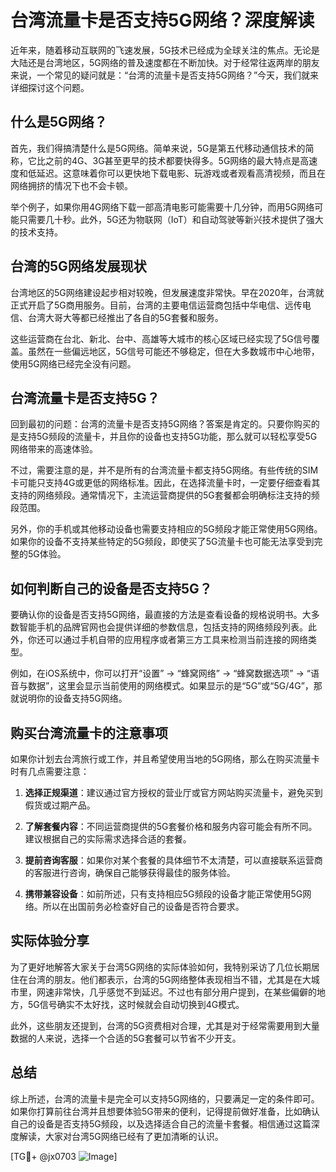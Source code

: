 # 台湾流量卡是否支持5G网络？深度解读

近年来，随着移动互联网的飞速发展，5G技术已经成为全球关注的焦点。无论是大陆还是台湾地区，5G网络的普及速度都在不断加快。对于经常往返两岸的朋友来说，一个常见的疑问就是：“台湾的流量卡是否支持5G网络？”今天，我们就来详细探讨这个问题。

## 什么是5G网络？

首先，我们得搞清楚什么是5G网络。简单来说，5G是第五代移动通信技术的简称，它比之前的4G、3G甚至更早的技术都要快得多。5G网络的最大特点是高速度和低延迟。这意味着你可以更快地下载电影、玩游戏或者观看高清视频，而且在网络拥挤的情况下也不会卡顿。

举个例子，如果你用4G网络下载一部高清电影可能需要十几分钟，而用5G网络可能只需要几十秒。此外，5G还为物联网（IoT）和自动驾驶等新兴技术提供了强大的技术支持。

## 台湾的5G网络发展现状

台湾地区的5G网络建设起步相对较晚，但发展速度非常快。早在2020年，台湾就正式开启了5G商用服务。目前，台湾的主要电信运营商包括中华电信、远传电信、台湾大哥大等都已经推出了各自的5G套餐和服务。

这些运营商在台北、新北、台中、高雄等大城市的核心区域已经实现了5G信号覆盖。虽然在一些偏远地区，5G信号可能还不够稳定，但在大多数城市中心地带，使用5G网络已经完全没有问题。

## 台湾流量卡是否支持5G？

回到最初的问题：台湾的流量卡是否支持5G网络？答案是肯定的。只要你购买的是支持5G频段的流量卡，并且你的设备也支持5G功能，那么就可以轻松享受5G网络带来的高速体验。

不过，需要注意的是，并不是所有的台湾流量卡都支持5G网络。有些传统的SIM卡可能只支持4G或更低的网络标准。因此，在选择流量卡时，一定要仔细查看其支持的网络频段。通常情况下，主流运营商提供的5G套餐都会明确标注支持的频段范围。

另外，你的手机或其他移动设备也需要支持相应的5G频段才能正常使用5G网络。如果你的设备不支持某些特定的5G频段，即使买了5G流量卡也可能无法享受到完整的5G体验。

## 如何判断自己的设备是否支持5G？

要确认你的设备是否支持5G网络，最直接的方法是查看设备的规格说明书。大多数智能手机的品牌官网也会提供详细的参数信息，包括支持的网络频段列表。此外，你还可以通过手机自带的应用程序或者第三方工具来检测当前连接的网络类型。

例如，在iOS系统中，你可以打开“设置” -> “蜂窝网络” -> “蜂窝数据选项” -> “语音与数据”，这里会显示当前使用的网络模式。如果显示的是“5G”或“5G/4G”，那就说明你的设备支持5G网络。

## 购买台湾流量卡的注意事项

如果你计划去台湾旅行或工作，并且希望使用当地的5G网络，那么在购买流量卡时有几点需要注意：

1. **选择正规渠道**：建议通过官方授权的营业厅或官方网站购买流量卡，避免买到假货或过期产品。
   
2. **了解套餐内容**：不同运营商提供的5G套餐价格和服务内容可能会有所不同。建议根据自己的实际需求选择合适的套餐。

3. **提前咨询客服**：如果你对某个套餐的具体细节不太清楚，可以直接联系运营商的客服进行咨询，确保自己能够获得最佳的服务体验。

4. **携带兼容设备**：如前所述，只有支持相应5G频段的设备才能正常使用5G网络。所以在出国前务必检查好自己的设备是否符合要求。

## 实际体验分享

为了更好地解答大家关于台湾5G网络的实际体验如何，我特别采访了几位长期居住在台湾的朋友。他们都表示，台湾的5G网络整体表现相当不错，尤其是在大城市里，网速非常快，几乎感觉不到延迟。不过也有部分用户提到，在某些偏僻的地方，5G信号确实不太好找，这时候就会自动切换到4G模式。

此外，这些朋友还提到，台湾的5G资费相对合理，尤其是对于经常需要用到大量数据的人来说，选择一个合适的5G套餐可以节省不少开支。

## 总结

综上所述，台湾的流量卡是完全可以支持5G网络的，只要满足一定的条件即可。如果你打算前往台湾并且想要体验5G带来的便利，记得提前做好准备，比如确认自己的设备是否支持5G频段，以及选择适合自己的流量卡套餐。相信通过这篇深度解读，大家对台湾5G网络已经有了更加清晰的认识。

[TG💪+ @jx0703 ![Image](https://github.com/user-attachments/assets/dbca1d08-cadb-493c-b0ec-ad6f7a83f270)]